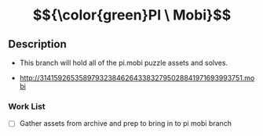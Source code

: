 <h1 id="centered-header" align="center">$${\color{green}PI \ Mobi}$$</h1>

## Description 
 - This branch will hold all of the pi.mobi puzzle assets and solves.

-  http://31415926535897932384626433832795028841971693993751.mobi

### Work List
- [ ] Gather assets from archive and prep to bring in to pi mobi branch
